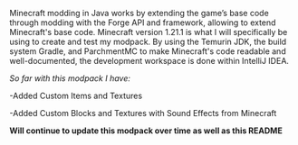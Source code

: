 Minecraft modding in Java works by extending the game’s base code through modding with the Forge API and framework, allowing to extend Minecraft's base code. Minecraft version 1.21.1 is what I will specifically be using to create
and test my modpack. By using the Temurin JDK, the build system Gradle, and ParchmentMC to make Minecraft's code readable and well-documented, the development workspace is done within IntelliJ IDEA.

*So far with this modpack I have:*

-Added Custom Items and Textures

-Added Custom Blocks and Textures with Sound Effects from Minecraft

**Will continue to update this modpack over time as well as this README**
